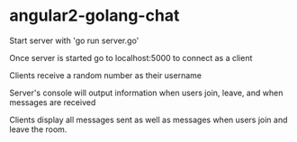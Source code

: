 # angular2-golang-chat

Start server with 'go run server.go'

Once server is started go to localhost:5000 to connect as a client

Clients receive a random number as their username

Server's console will output information when users join, leave, and when messages are received

Clients display all messages sent as well as messages when users join and leave the room.
